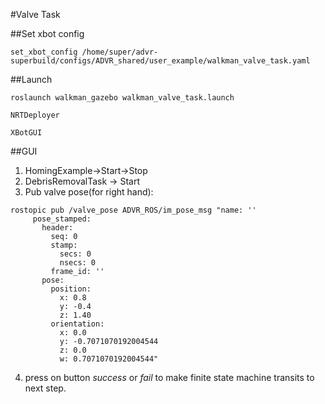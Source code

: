 #Valve Task

##Set xbot config
```
set_xbot_config /home/super/advr-superbuild/configs/ADVR_shared/user_example/walkman_valve_task.yaml

```


##Launch
```
roslaunch walkman_gazebo walkman_valve_task.launch
```

```
NRTDeployer
```

```
XBotGUI
```


##GUI
1) HomingExample->Start->Stop
2) DebrisRemovalTask -> Start
3) Pub valve pose(for right hand):
```
rostopic pub /valve_pose ADVR_ROS/im_pose_msg "name: ''
     pose_stamped:
       header:
         seq: 0
         stamp:
           secs: 0
           nsecs: 0
         frame_id: ''
       pose:
         position:
           x: 0.8
           y: -0.4
           z: 1.40
         orientation:
           x: 0.0
           y: -0.7071070192004544
           z: 0.0
           w: 0.7071070192004544"
```
   
           
4) press on button _success_ or _fail_ to make finite state machine transits to next step.